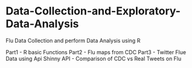 # Data-Collection-and-Exploratory-Data-Analysis
Flu Data Collection and perform Data Analysis using R

Part1 -  R basic Functions
Part2 - Flu maps from CDC
Part3 - Twitter Flue Data using Api
Shinny API - Comparison of CDC vs Real Tweets on Flu
